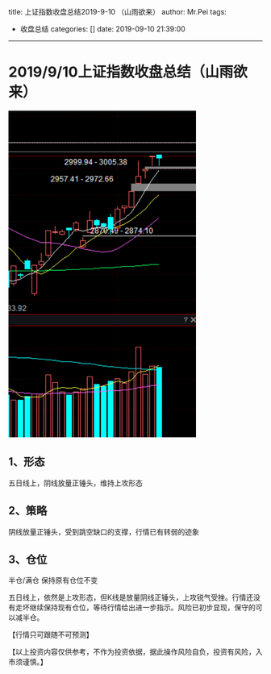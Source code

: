 title: 上证指数收盘总结2019-9-10 （山雨欲来）
author: Mr.Pei
tags:

  - 收盘总结
categories: []
date: 2019-09-10  21:39:00
---
# 2019/9/10上证指数收盘总结（山雨欲来）
![](https://github.com/Soros1990/markDownImages/blob/master/20190910213624.png?raw=true)

## 1、形态

五日线上，阴线放量正锤头，维持上攻形态
## 2、策略
阴线放量正锤头，受到跳空缺口的支撑，行情已有转弱的迹象
## 3、仓位
半仓/满仓 保持原有仓位不变

五日线上，依然是上攻形态，但K线是放量阴线正锤头，上攻锐气受挫。行情还没有走坏继续保持现有仓位，等待行情给出进一步指示。风险已初步显现，保守的可以减半仓。

【行情只可跟随不可预测】

【以上投资内容仅供参考，不作为投资依据，据此操作风险自负，投资有风险，入市须谨慎。】